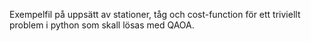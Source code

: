 Exempelfil på uppsätt av stationer, tåg och cost-function för ett triviellt problem i python som skall lösas med QAOA. 
